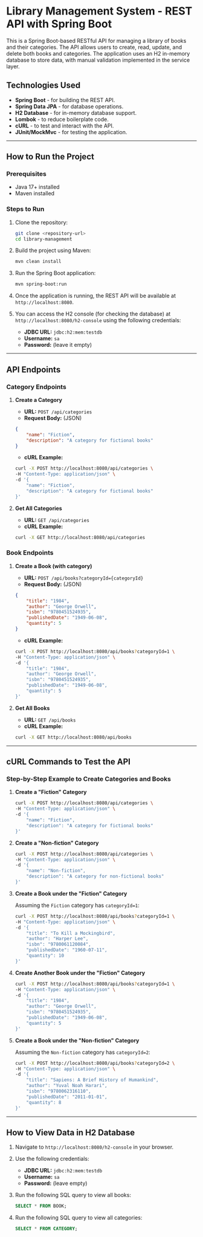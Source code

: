 # **Library Management System - REST API with Spring Boot**

This is a Spring Boot-based RESTful API for managing a library of books and their categories. The API allows users to create, read, update, and delete both books and categories. The application uses an H2 in-memory database to store data, with manual validation implemented in the service layer.

## **Technologies Used**

- **Spring Boot** - for building the REST API.
- **Spring Data JPA** - for database operations.
- **H2 Database** - for in-memory database support.
- **Lombok** - to reduce boilerplate code.
- **cURL** - to test and interact with the API.
- **JUnit/MockMvc** - for testing the application.

---

## **How to Run the Project**

### **Prerequisites**

- Java 17+ installed
- Maven installed

### **Steps to Run**

1. Clone the repository:

    ```bash
    git clone <repository-url>
    cd library-management
    ```

2. Build the project using Maven:

    ```bash
    mvn clean install
    ```

3. Run the Spring Boot application:

    ```bash
    mvn spring-boot:run
    ```

4. Once the application is running, the REST API will be available at `http://localhost:8080`.

5. You can access the H2 console (for checking the database) at `http://localhost:8080/h2-console` using the following credentials:
    - **JDBC URL:** `jdbc:h2:mem:testdb`
    - **Username:** `sa`
    - **Password:** (leave it empty)

---

## **API Endpoints**

### **Category Endpoints**

1. **Create a Category**

    - **URL:** `POST /api/categories`
    - **Request Body:** (JSON)

    ```json
    {
        "name": "Fiction",
        "description": "A category for fictional books"
    }
    ```

    - **cURL Example:**

    ```bash
    curl -X POST http://localhost:8080/api/categories \
    -H "Content-Type: application/json" \
    -d '{
        "name": "Fiction",
        "description": "A category for fictional books"
    }'
    ```

2. **Get All Categories**

    - **URL:** `GET /api/categories`
    - **cURL Example:**

    ```bash
    curl -X GET http://localhost:8080/api/categories
    ```

### **Book Endpoints**

1. **Create a Book (with category)**

    - **URL:** `POST /api/books?categoryId={categoryId}`
    - **Request Body:** (JSON)

    ```json
    {
        "title": "1984",
        "author": "George Orwell",
        "isbn": "9780451524935",
        "publishedDate": "1949-06-08",
        "quantity": 5
    }
    ```

    - **cURL Example:**

    ```bash
    curl -X POST http://localhost:8080/api/books?categoryId=1 \
    -H "Content-Type: application/json" \
    -d '{
        "title": "1984",
        "author": "George Orwell",
        "isbn": "9780451524935",
        "publishedDate": "1949-06-08",
        "quantity": 5
    }'
    ```

2. **Get All Books**

    - **URL:** `GET /api/books`
    - **cURL Example:**

    ```bash
    curl -X GET http://localhost:8080/api/books
    ```

---

## **cURL Commands to Test the API**

### **Step-by-Step Example to Create Categories and Books**

1. **Create a "Fiction" Category**

    ```bash
    curl -X POST http://localhost:8080/api/categories \
    -H "Content-Type: application/json" \
    -d '{
        "name": "Fiction",
        "description": "A category for fictional books"
    }'
    ```

2. **Create a "Non-fiction" Category**

    ```bash
    curl -X POST http://localhost:8080/api/categories \
    -H "Content-Type: application/json" \
    -d '{
        "name": "Non-fiction",
        "description": "A category for non-fictional books"
    }'
    ```

3. **Create a Book under the "Fiction" Category**

    Assuming the `Fiction` category has `categoryId=1`:

    ```bash
    curl -X POST http://localhost:8080/api/books?categoryId=1 \
    -H "Content-Type: application/json" \
    -d '{
        "title": "To Kill a Mockingbird",
        "author": "Harper Lee",
        "isbn": "9780061120084",
        "publishedDate": "1960-07-11",
        "quantity": 10
    }'
    ```

4. **Create Another Book under the "Fiction" Category**

    ```bash
    curl -X POST http://localhost:8080/api/books?categoryId=1 \
    -H "Content-Type: application/json" \
    -d '{
        "title": "1984",
        "author": "George Orwell",
        "isbn": "9780451524935",
        "publishedDate": "1949-06-08",
        "quantity": 5
    }'
    ```

5. **Create a Book under the "Non-fiction" Category**

    Assuming the `Non-fiction` category has `categoryId=2`:

    ```bash
    curl -X POST http://localhost:8080/api/books?categoryId=2 \
    -H "Content-Type: application/json" \
    -d '{
        "title": "Sapiens: A Brief History of Humankind",
        "author": "Yuval Noah Harari",
        "isbn": "9780062316110",
        "publishedDate": "2011-01-01",
        "quantity": 8
    }'
    ```

---

## **How to View Data in H2 Database**

1. Navigate to `http://localhost:8080/h2-console` in your browser.
2. Use the following credentials:
    - **JDBC URL:** `jdbc:h2:mem:testdb`
    - **Username:** `sa`
    - **Password:** (leave empty)
3. Run the following SQL query to view all books:

    ```sql
    SELECT * FROM BOOK;
    ```

4. Run the following SQL query to view all categories:

    ```sql
    SELECT * FROM CATEGORY;
    ```
